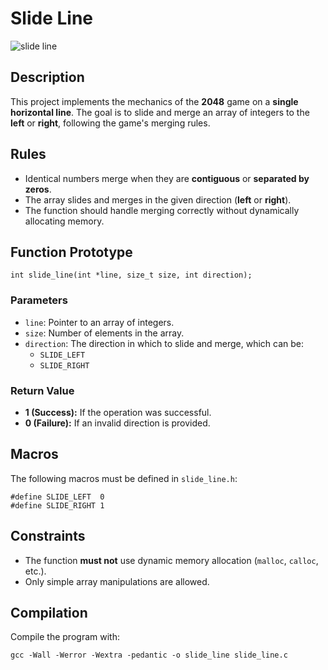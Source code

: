 # Slide Line

![slide line](https://i.imgur.com/1u3O8Cv.png)

## Description
This project implements the mechanics of the **2048** game on a **single horizontal line**. The goal is to slide and merge an array of integers to the **left** or **right**, following the game's merging rules.

## Rules
- Identical numbers merge when they are **contiguous** or **separated by zeros**.
- The array slides and merges in the given direction (**left** or **right**).
- The function should handle merging correctly without dynamically allocating memory.

## Function Prototype
```
int slide_line(int *line, size_t size, int direction);
```

### Parameters
- `line`: Pointer to an array of integers.
- `size`: Number of elements in the array.
- `direction`: The direction in which to slide and merge, which can be:
  - `SLIDE_LEFT`
  - `SLIDE_RIGHT`

### Return Value
- **1 (Success):** If the operation was successful.
- **0 (Failure):** If an invalid direction is provided.

## Macros
The following macros must be defined in `slide_line.h`:
```
#define SLIDE_LEFT  0
#define SLIDE_RIGHT 1
```

## Constraints
- The function **must not** use dynamic memory allocation (`malloc`, `calloc`, etc.).
- Only simple array manipulations are allowed.

## Compilation
Compile the program with:
```
gcc -Wall -Werror -Wextra -pedantic -o slide_line slide_line.c
```
